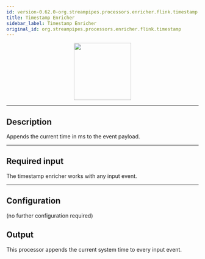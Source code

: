 ```yaml
---
id: version-0.62.0-org.streampipes.processors.enricher.flink.timestamp
title: Timestamp Enricher
sidebar_label: Timestamp Enricher
original_id: org.streampipes.processors.enricher.flink.timestamp
---
```




<p align="center"> 
    <img src="/docs/img/pipeline-elements/org.streampipes.processors.enricher.flink.timestamp/icon.png" width="150px;" class="pe-image-documentation"/>
</p>

***

## Description
Appends the current time in ms to the event payload.

***

## Required input
The timestamp enricher works with any input event.

***

## Configuration

(no further configuration required)

## Output
This processor appends the current system time to every input event.